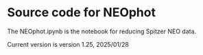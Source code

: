 # Source code for NEOphot

The NEOphot.ipynb is the notebook for reducing Spitzer NEO data. 

Current version is version 1.25, 2025/01/28

